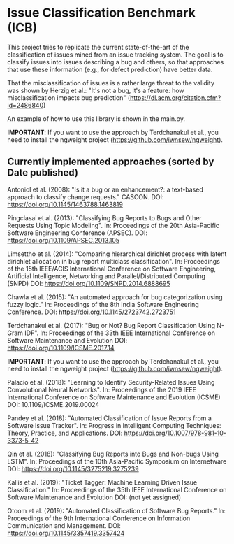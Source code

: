 # Issue Classification Benchmark (ICB)
This project tries to replicate the current state-of-the-art of the classification of issues mined from an issue 
tracking system. The goal is to classify issues into issues describing a bug and others, so that approaches that use 
these information (e.g., for defect prediction) have better data.

That the misclassification of issues is a rather large threat to the validity was shown by 
Herzig et al.: "It's not a bug, it's a feature: how misclassification impacts bug prediction" 
(https://dl.acm.org/citation.cfm?id=2486840)

An example of how to use this library is shown in the main.py.

**IMPORTANT**: If you want to use the approach by Terdchanakul et al., you need to install the 
ngweight project (https://github.com/iwnsew/ngweight).

Currently implemented approaches (sorted by Date published)
----------------------------------------------------------

Antoniol et al. (2008): "Is it a bug or an enhancement?: a text-based approach to classify change requests." CASCON. 
DOI: https://doi.org/10.1145/1463788.1463819

Pingclasai et al. (2013): "Classifying Bug Reports to Bugs and Other Requests Using Topic Modeling". 
In: Proceedings of the 20th Asia-Pacific Software Engineering Conference (APSEC). 
DOI: https://doi.org/10.1109/APSEC.2013.105

Limsettho et al. (2014): "Comparing hierarchical dirichlet process with latent dirichlet allocation in bug report 
multiclass classification". In: Proceedings of the 15th IEEE/ACIS International Conference on Software Engineering, 
Artificial Intelligence, Networking and Parallel/Distributed Computing (SNPD)
DOI: https://doi.org/10.1109/SNPD.2014.6888695

Chawla et al. (2015): "An automated approach for bug categorization using fuzzy logic." In: Proceedings of the 
8th India Software Engineering Conference.
DOI: https://doi.org/10.1145/2723742.2723751

Terdchanakul et al. (2017): "Bug or Not? Bug Report Classification Using N-Gram IDF". In: Proceedings of the 
33th IEEE International Conference on Software Maintenance and Evolution
DOI: https://doi.org/10.1109/ICSME.2017.14

**IMPORTANT**: If you want to use the approach by Terdchanakul et al., you need to install the 
ngweight project (https://github.com/iwnsew/ngweight).

Palacio et al. (2018): "Learning to Identify Security-Related Issues Using
Convolutional Neural Networks". In: Proceedings of the 2019 IEEE International Conference on Software Maintenance
and Evolution (ICSME)
DOI: 10.1109/ICSME.2019.00024

Pandey et al. (2018): "Automated Classification of Issue Reports from a Software Issue Tracker". In: 
Progress in Intelligent Computing Techniques: Theory, Practice, and Applications.
DOI: https://doi.org/10.1007/978-981-10-3373-5_42

Qin et al. (2018): "Classifying Bug Reports into Bugs and Non-bugs Using LSTM". In: Proceedings of the 
10th Asia-Pacific Symposium on Internetware
DOI: https://doi.org/10.1145/3275219.3275239

Kallis et al. (2019): "Ticket Tagger: Machine Learning Driven Issue Classification." In: 
Proceedings of the 35th IEEE International Conference on Software Maintenance and Evolution
DOI: (not yet assigned)

Otoom et al. (2019): "Automated Classification of Software Bug Reports." In: Proceedings of the 9th International 
Conference on Information Communication and Management.
DOI: https://doi.org/10.1145/3357419.3357424

